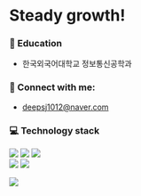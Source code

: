 # Steady growth!

### :school: Education
* 한국외국어대학교 정보통신공학과
  
### :loudspeaker: Connect with me:
- deepsj1012@naver.com

### :computer: Technology stack
<div align="left">
   <img src="https://img.shields.io/badge/Java-007396?style=flat&logo=Java&logoColor=white" />
   <img src="https://img.shields.io/badge/Spring Boot-6DB33F?style=flat&logo=Spring Boot&logoColor=white" />  
  <img src="https://img.shields.io/badge/MySQL-4479A1?style=flat&logo=mysql&logoColor=white" /><br/>
  <img src="https://img.shields.io/badge/Docker-2496ED?style=flat&logo=docker&logoColor=white" />
  <img src="https://img.shields.io/badge/git-F05032?style=flat&logo=git&logoColor=white"><br/>
</div>


<img src="https://github-readme-stats.vercel.app/api/top-langs/?username=deepsj1012&layout=compact"><br><br>

<!--
**vietj/vietj** is a ✨ _special_ ✨ repository because its `README.md` (this file) appears on your GitHub profile.
-->
